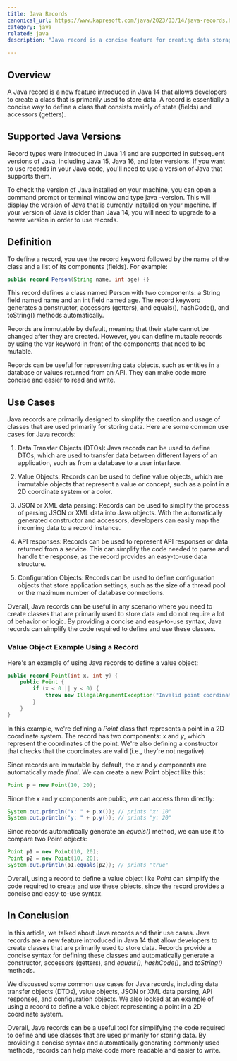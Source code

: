 ```yaml
---
title: Java Records
canonical_url: https://www.kapresoft.com/java/2023/03/14/java-records.html
category: java
related: java
description: "Java record is a concise feature for creating data storage classes. Introduced in Java 14, it primarily consists of fields and getters."

---
```


## Overview

A Java record is a new feature introduced in Java 14 that allows developers to create a class that is primarily used to store data. A record is essentially a concise way to define a class that consists mainly of state (fields) and accessors (getters).
<!--excerpt-->

## Supported Java Versions

Record types were introduced in Java 14 and are supported in subsequent versions of Java, including Java 15, Java 16, and later versions. If you want to use records in your Java code, you'll need to use a version of Java that supports them.

To check the version of Java installed on your machine, you can open a command prompt or terminal window and type java -version. This will display the version of Java that is currently installed on your machine. If your version of Java is older than Java 14, you will need to upgrade to a newer version in order to use records.

## Definition

To define a record, you use the record keyword followed by the name of the class and a list of its components (fields). For example:


```java
public record Person(String name, int age) {}
```

This record defines a class named Person with two components: a String field named name and an int field named age. The record keyword generates a constructor, accessors (getters), and equals(), hashCode(), and toString() methods automatically.

Records are immutable by default, meaning that their state cannot be changed after they are created. However, you can define mutable records by using the var keyword in front of the components that need to be mutable.

Records can be useful for representing data objects, such as entities in a database or values returned from an API. They can make code more concise and easier to read and write.

## Use Cases

Java records are primarily designed to simplify the creation and usage of classes that are used primarily for storing data. Here are some common use cases for Java records:

1. Data Transfer Objects (DTOs): Java records can be used to define DTOs, which are used to transfer data between different layers of an application, such as from a database to a user interface.

1. Value Objects: Records can be used to define value objects, which are immutable objects that represent a value or concept, such as a point in a 2D coordinate system or a color.

1. JSON or XML data parsing: Records can be used to simplify the process of parsing JSON or XML data into Java objects. With the automatically generated constructor and accessors, developers can easily map the incoming data to a record instance.

1. API responses: Records can be used to represent API responses or data returned from a service. This can simplify the code needed to parse and handle the response, as the record provides an easy-to-use data structure.

1. Configuration Objects: Records can be used to define configuration objects that store application settings, such as the size of a thread pool or the maximum number of database connections.

Overall, Java records can be useful in any scenario where you need to create classes that are primarily used to store data and do not require a lot of behavior or logic. By providing a concise and easy-to-use syntax, Java records can simplify the code required to define and use these classes.

### Value Object Example Using a Record

Here's an example of using Java records to define a value object:

```java
public record Point(int x, int y) {
    public Point {
        if (x < 0 || y < 0) {
            throw new IllegalArgumentException("Invalid point coordinates");
        }
    }
}
```

In this example, we're defining a _Point_ class that represents a point in a 2D coordinate system. The record has two components: _x_ and _y_, which represent the coordinates of the point. We're also defining a constructor that checks that the coordinates are valid (i.e., they're not negative).

Since records are immutable by default, the _x_ and _y_ components are automatically made _final_. We can create a new Point object like this:

```java
Point p = new Point(10, 20);
```

Since the _x_ and _y_ components are public, we can access them directly:

```java
System.out.println("x: " + p.x()); // prints "x: 10"
System.out.println("y: " + p.y()); // prints "y: 20"
```

Since records automatically generate an _equals()_ method, we can use it to compare two Point objects:

```java
Point p1 = new Point(10, 20);
Point p2 = new Point(10, 20);
System.out.println(p1.equals(p2)); // prints "true"
```

Overall, using a record to define a value object like _Point_ can simplify the code required to create and use these objects, since the record provides a concise and easy-to-use syntax.

## In Conclusion

In this article, we talked about Java records and their use cases. Java records are a new feature introduced in Java 14 that allow developers to create classes that are primarily used to store data. Records provide a concise syntax for defining these classes and automatically generate a constructor, accessors (getters), and _equals()_, _hashCode()_, and _toString()_ methods.

We discussed some common use cases for Java records, including data transfer objects (DTOs), value objects, JSON or XML data parsing, API responses, and configuration objects. We also looked at an example of using a record to define a value object representing a point in a 2D coordinate system.

Overall, Java records can be a useful tool for simplifying the code required to define and use classes that are used primarily for storing data. By providing a concise syntax and automatically generating commonly used methods, records can help make code more readable and easier to write.
